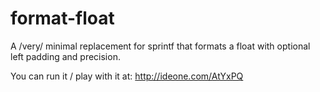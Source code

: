 # format-float
A /very/ minimal replacement for sprintf that formats a float with optional left padding and precision.

You can run it / play with it at:
http://ideone.com/AtYxPQ
